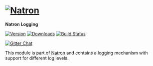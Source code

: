 # [![Natron][natron-img]][natron-url]

[natron-img]: http://static.natronjs.com/img/natronjs.svg
[natron-url]: http://natronjs.com/

**Natron Logging**

[![Version][npm-img]][npm-url]
[![Downloads][dlm-img]][npm-url]
[![Build Status][travis-img]][travis-url]

[![Gitter Chat][gitter-img]][gitter-url]

[npm-img]: https://img.shields.io/npm/v/natron-logging.svg
[npm-url]: https://npmjs.org/package/natron-logging
[dlm-img]: https://img.shields.io/npm/dm/natron-logging.svg
[travis-img]: https://travis-ci.org/natronjs/natron-logging.svg
[travis-url]: https://travis-ci.org/natronjs/natron-logging
[gitter-img]: https://badges.gitter.im/Join%20Chat.svg
[gitter-url]: https://gitter.im/natronjs/natron

This module is part of [Natron][natron-url] and contains a logging mechanism with support for different log levels.
